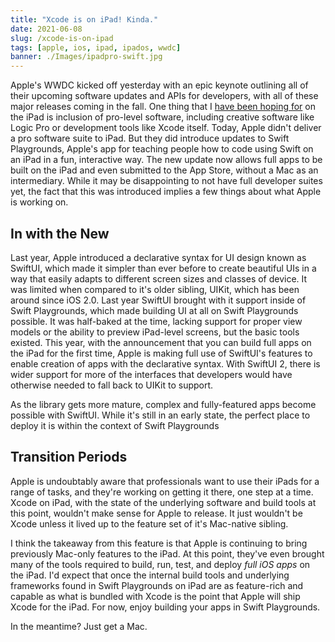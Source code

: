 ```yaml
---
title: "Xcode is on iPad! Kinda."
date: 2021-06-08
slug: /xcode-is-on-ipad
tags: [apple, ios, ipad, ipados, wwdc]
banner: ./Images/ipadpro-swift.jpg
---
```


Apple's WWDC kicked off yesterday with an epic keynote outlining all of their upcoming software updates and APIs for developers, with all of these major releases coming in the fall. One thing that I [have been hoping for](https://theecosystemblog.com/the-future-of-ipados/) on the iPad is inclusion of pro-level software, including creative software like Logic Pro or development tools like Xcode itself. Today, Apple didn't deliver a pro software suite to iPad. But they did introduce updates to Swift Playgrounds, Apple's app for teaching people how to code using Swift on an iPad in a fun, interactive way. The new update now allows full apps to be built on the iPad and even submitted to the App Store, without a Mac as an intermediary. While it may be disappointing to not have full developer suites yet, the fact that this was introduced implies a few things about what Apple is working on.

## In with the New

Last year, Apple introduced a declarative syntax for UI design known as SwiftUI, which made it simpler than ever before to create beautiful UIs in a way that easily adapts to different screen sizes and classes of device. It was limited when compared to it's older sibling, UIKit, which has been around since iOS 2.0. Last year SwiftUI brought with it support inside of Swift Playgrounds, which made building UI at all on Swift Playgrounds possible. It was half-baked at the time, lacking support for proper view models or the ability to preview iPad-level screens, but the basic tools existed. This year, with the announcement that you can build full apps on the iPad for the first time, Apple is making full use of SwiftUI's features to enable creation of apps with the declarative syntax. With SwiftUI 2, there is wider support for more of the interfaces that developers would have otherwise needed to fall back to UIKit to support. 

As the library gets more mature, complex and fully-featured apps become possible with SwiftUI. While it's still in an early state, the perfect place to deploy it is within the context of Swift Playgrounds

## Transition Periods

Apple is undoubtably aware that professionals want to use their iPads for a range of tasks, and they're working on getting it there, one step at a time. Xcode on iPad, with the state of the underlying software and build tools at this point, wouldn't make sense for Apple to release. It just wouldn't be Xcode unless it lived up to the feature set of it's Mac-native sibling. 

I think the takeaway from this feature is that Apple is continuing to bring previously Mac-only features to the iPad. At this point, they've even brought many of the tools required to build, run, test, and deploy *full iOS apps* on the iPad. I'd expect that once the internal build tools and underlying frameworks found in Swift Playgrounds on iPad are as feature-rich and capable as what is bundled with Xcode is the point that Apple will ship Xcode for the iPad. For now, enjoy building your apps in Swift Playgrounds.

In the meantime? Just get a Mac.


